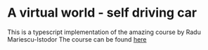 # A virtual world - self driving car

This is a typescript implementation of the amazing course by Radu Mariescu-Istodor
The course can be found [here](https://www.youtube.com/watch?v=wH2aNJxltus&list=PLB0Tybl0UNfYoJE7ZwsBQoDIG4YN9ptyY&index=1)
